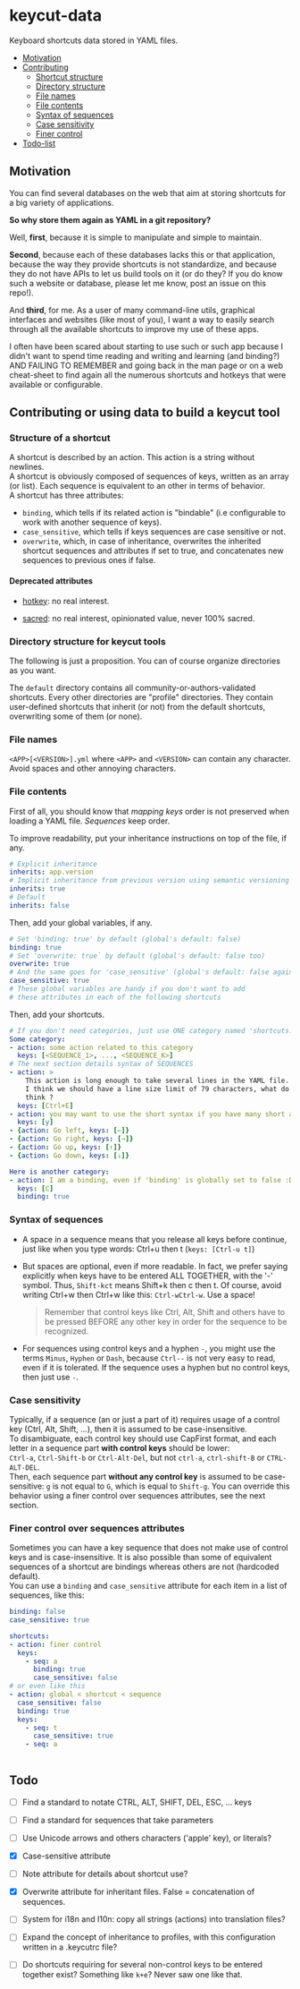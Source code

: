 # keycut-data
Keyboard shortcuts data stored in YAML files.

* [Motivation](#motivation)
* [Contributing](#contributing-or-using-data-to-build-a-keycut-tool)
  * [Shortcut structure](#structure-of-a-shortcut)
  * [Directory structure](#directory-structure-for-keycut-tools)
  * [File names](#file-names)
  * [File contents](#file-contents)
  * [Syntax of sequences](#syntax-of-sequences)
  * [Case sensitivity](#case-sensitivity)
  * [Finer control](#finer-control-over-sequences-attributes)
* [Todo-list](#todo)


## Motivation
You can find several databases on the web that aim at storing shortcuts
for a big variety of applications.

**So why store them again as YAML in a git repository?**

Well, **first**, because it is simple to manipulate and simple to maintain.

**Second**, because each of these databases lacks this or that application,
because the way they provide shortcuts is not standardize, and because they
do not have APIs to let us build tools on it (or do they? If you do know
such a website or database, please let me know, post an issue on this repo!).

And **third**, for me. As a user of many command-line utils, graphical
interfaces and websites (like most of you), I want a way to easily search
through all the available shortcuts to improve my use of these apps.

I often have been scared about starting to use such or such app because
I didn't want to spend time reading and writing and learning (and binding?)
AND FAILING TO REMEMBER and going back in the man page or on a web cheat-sheet
to find again all the numerous shortcuts and hotkeys that were available or
configurable.

## Contributing or using data to build a keycut tool
### Structure of a shortcut
A shortcut is described by an action. This action is a string without newlines.  
A shortcut is obviously composed of sequences of keys, written as an array
(or list). Each sequence is equivalent to an other in terms of behavior.  
A shortcut has three attributes:
* `binding`, which tells if its related action is "bindable"
  (i.e configurable to work with another sequence of keys).
* `case_sensitive`, which tells if keys sequences are case sensitive or not.
* `overwrite`, which, in case of inheritance, overwrites the inherited
  shortcut sequences and attributes if set to true, and concatenates new
  sequences to previous ones if false.

#### Deprecated attributes
- [hotkey](https://en.wikipedia.org/wiki/Keyboard_shortcut):
  no real interest.

- [sacred](https://en.wikipedia.org/wiki/Keyboard_shortcut#.22Sacred.22_keybindings):
  no real interest, opinionated value, never 100% sacred.

### Directory structure for keycut tools
The following is just a proposition.
You can of course organize directories as you want.

The `default` directory contains all community-or-authors-validated shortcuts.
Every other directories are "profile" directories. They contain user-defined
shortcuts that inherit (or not) from the default shortcuts, overwriting some
of them (or none).

### File names
`<APP>[<VERSION>].yml` where `<APP>` and `<VERSION>` can contain any character.
Avoid spaces and other annoying characters.

### File contents
First of all, you should know that *mapping keys* order is not preserved
when loading a YAML file. *Sequences* keep order.

To improve readability, put your inheritance instructions on top of the file,
if any.
 
```yaml
# Explicit inheritance
inherits: app.version
# Implicit inheritance from previous version using semantic versioning
inherits: true
# Default
inherits: false
```

Then, add your global variables, if any.

```yaml
# Set 'binding: true' by default (global's default: false)
binding: true
# Set 'overwrite: true` by default (global's default: false too)
overwrite: true
# And the same goes for 'case_sensitive' (global's default: false again)
case_sensitive: true
# These global variables are handy if you don't want to add
# these attributes in each of the following shortcuts
```

Then, add your shortcuts.

```yaml
# If you don't need categories, just use ONE category named 'shortcuts:'
Some category:
- action: some action related to this category
  keys: [<SEQUENCE_1>, ..., <SEQUENCE_K>]
# The next section details syntax of SEQUENCES
- action: >
    This action is long enough to take several lines in the YAML file.
    I think we should have a line size limit of 79 characters, what do you 
    think ?
  keys: [Ctrl+E]
- action: you may want to use the short syntax if you have many short actions
  keys: [y]
- {action: Go left, keys: [←]}
- {action: Go right, keys: [→]}
- {action: Go up, keys: [↑]}
- {action: Go down, keys: [↓]}

Here is another category:
- action: I am a binding, even if 'binding' is globally set to false :D
  keys: [C]
  binding: true
```

### Syntax of sequences
* A space in a sequence means that you release all keys before continue,
  just like when you type words: Ctrl+u then t (`keys: [Ctrl-u t]`)

* But spaces are optional, even if more readable. In fact, we prefer saying
  explicitly when keys have to be entered ALL TOGETHER, with the '-' symbol.
  Thus, `Shift-kct` means Shift+k then c then t. Of course, avoid writing
  Ctrl+w then Ctrl+w like this: `Ctrl-wCtrl-w`. Use a space!
  > Remember that control keys like Ctrl, Alt, Shift and others have to
    be pressed BEFORE any other key in order for the sequence to be recognized.
  
* For sequences using control keys and a hyphen `-`,
  you might use the terms `Minus`, `Hyphen` or `Dash`, because `Ctrl--`
  is not very easy to read, even if it is tolerated. If the sequence uses
  a hyphen but no control keys, then just use `-`.

### Case sensitivity
Typically, if a sequence (an or just a part of it) requires usage of a control
key (Ctrl, Alt, Shift, ...), then it is assumed to be case-insensitive.  
To disambiguate, each control key should use CapFirst format, and each
letter in a sequence part **with control keys** should be lower:  
`Ctrl-a`, `Ctrl-Shift-b` or `Ctrl-Alt-Del`, but not
`ctrl-a`, `ctrl-shift-B` or `CTRL-ALT-DEL`.  
Then, each sequence part **without any control key** is assumed to be
case-sensitive: `g` is not equal to `G`, which is equal to `Shift-g`.
You can override this behavior using a finer control over sequences attributes,
see the next section.

### Finer control over sequences attributes
Sometimes you can have a key sequence that does not make use of control keys
and is case-insensitive. It is also possible than some of equivalent sequences
of a shortcut are bindings whereas others are not (hardcoded default).  
You can use a `binding` and `case_sensitive` attribute for each item in
a list of sequences, like this:

```yaml
binding: false
case_sensitive: true

shortcuts:
- action: finer control
  keys:
    - seq: a
      binding: true
      case_sensitive: false
# or even like this
- action: global < shortcut < sequence
  case_sensitive: false
  binding: true
  keys:
    - seq: t
      case_sensitive: true
    - seq: a
      
```

## Todo
- [ ] Find a standard to notate CTRL, ALT, SHIFT, DEL, ESC, ... keys
- [ ] Find a standard for sequences that take parameters
- [ ] Use Unicode arrows and others characters ('apple' key), or literals?
- [x] Case-sensitive attribute
- [ ] Note attribute for details about shortcut use?
- [x] Overwrite attribute for inheritant files.
      False = concatenation of sequences.
- [ ] System for i18n and l10n: copy all strings (actions)
      into translation files?
- [ ] Expand the concept of inheritance to profiles, with
      this configuration written in a .keycutrc file?
- [ ] Do shortcuts requiring for several non-control keys to be entered
      together exist? Something like `k+e`? Never saw one like that.

